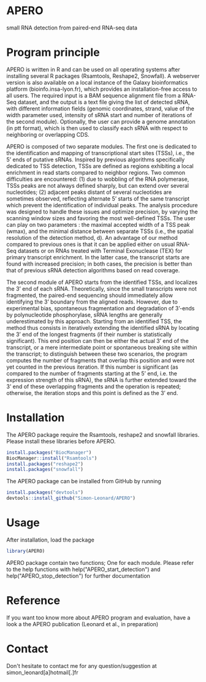 # APERO
small RNA detection from paired-end RNA-seq data

# Program principle
APERO is written in R and can be used on all operating systems after installing several R packages (Rsamtools, Reshape2, Snowfall). A webserver version is also available on a local instance of the Galaxy bioinformatics platform (bioinfo.insa-lyon.fr), which provides an installation-free access to all users. The required input is a BAM sequence alignment file from a RNA-Seq dataset, and the output is a text file giving the list of detected sRNA, with different information fields (genomic coordinates, strand, value of the width parameter used, intensity of sRNA start and number of iterations of the second module). Optionally, the user can provide a genome annotation (in ptt format), which is then used to classify each sRNA with respect to neighboring or overlapping CDS.

 APERO is composed of two separate modules. The first one is dedicated to the identification and mapping of transcriptional start sites (TSSs), i.e., the 5’ ends of putative sRNAs. Inspired by previous algorithms specifically dedicated to TSS detection, TSSs are defined as regions exhibiting a local enrichment in read starts compared to neighbor regions. Two common difficulties are encountered: (1) due to wobbling of the RNA polymerase, TSSs peaks are not always defined sharply, but can extend over several nucleotides; (2) adjacent peaks distant of several nucleotides are sometimes observed, reflecting alternate 5’ starts of the same transcript which prevent the identification of individual peaks. The analysis procedure was designed to handle these issues and optimize precision, by varying the scanning window sizes and favoring the most well-defined TSSs. The user can play on two parameters : the maximal accepted width of a TSS peak (wmax), and the minimal distance between separate TSSs (i.e., the spatial resolution of the detection method, d). An advantage of our method compared to previous ones is that it can be applied either on usual RNA-Seq datasets or on RNAs treated with Terminal Exonuclease (TEX) for primary transcript enrichment. In the latter case, the transcript starts are found with increased precision; in both cases, the precision is better than that of previous sRNA detection algorithms based on read coverage. 
 
The second module of APERO starts from the identified TSSs, and localizes the 3’ end of each sRNA. Theoretically, since the small transcripts were not fragmented, the paired-end sequencing should immediately allow identifying the 3’ boundary from the aligned reads. However, due to experimental bias, spontaneous fragmentation and degradation of 3’-ends by polynucleotide phosphorylase, sRNA lengths are generally underestimated by this approach. Starting from an identified TSS, the method thus consists in iteratively extending the identified sRNA by locating the 3’ end of the longest fragments (if their number is statistically significant). This end position can then be either the actual 3’ end of the transcript, or a mere intermediate point or spontaneous breaking site within the transcript; to distinguish between these two scenarios, the program computes the number of fragments that overlap this position and were not yet counted in the previous iteration. If this number is significant (as compared to the number of fragments starting at the 5’ end, i.e. the expression strength of this sRNA), the sRNA is further extended toward the 3’ end of these overlapping fragments and the operation is repeated; otherwise, the iteration stops and this point is defined as the 3’ end.

# Installation 
The APERO package require the Rsamtools, reshape2 and snowfall libraries. Please install these libraries before APERO.

```R
install.packages("BiocManager")
BiocManager::install("Rsamtools")
install.packages("reshape2")
install.packages("snowfall")
```

The APERO package can be installed from GitHub by running

```R
install.packages("devtools")
devtools::install_github("Simon-Leonard/APERO")
```


# Usage
After installation, load the package

```R
library(APERO)
```

APERO package contain two functions; One for each module. 
Please refer to the help functions with help("APERO_start_detection") and help("APERO_stop_detection") for further documentation

# Reference
If you want too know more about APERO program and evaluation, have a look a the APERO publication (Leonard et al., in preparation)


# Contact
Don't hesitate to contact me for any question/suggestion at simon_leonard[a]hotmail[.]fr
